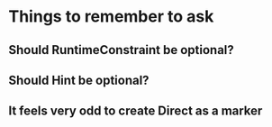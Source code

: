 # Things to remember to ask

## Should RuntimeConstraint be optional?
## Should Hint be optional?
## It feels very odd to create Direct as a marker
